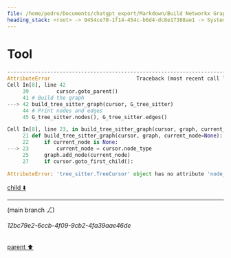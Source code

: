 ```yaml
---
file: /home/pedro/Documents/chatgpt_export/Markdown/Build Networkx Graph with Cursor.md
heading_stack: <root> -> 9454ce70-1f14-454c-b6d4-dc8e17388ae1 -> System -> cdc1e4df-6ed9-4474-aa70-316fd1d37354 -> System -> aaa2cfbd-357a-4571-8976-96badef48d18 -> User -> 660d2f56-57b7-4db7-a86f-6e27fd55def8 -> Assistant -> aaa2f53f-301b-417c-b7ee-ff3a213ff44f -> User -> f88bf305-bb2b-49d3-8c39-93884f395670 -> Assistant -> d19608c1-cf76-442e-8eab-86807320e37d -> Tool -> 6cb2143c-6833-483e-81c3-0d5c2c20c84a -> Assistant -> 51b0898f-7e88-4c13-b0c8-bbb7f8e79c51 -> Assistant -> fb7ae9bc-bb46-4c32-94d3-47dc0b2b5997 -> Tool -> e5bdaef0-5f8e-4822-829f-4a51aeb66212 -> Assistant -> ea55d543-5d28-4b1c-b826-048e5193a24e -> Assistant -> e11edf56-3f99-4581-a686-28205d3be656 -> Tool -> aaa2e899-d049-4567-ab73-9a0e30522e4a -> User -> e1eb96c2-6182-4f3d-9618-2090742a1ed5 -> Assistant -> 7ef60a9c-7eed-44d5-aa0f-3d90f7804b36 -> Tool -> 15b380ed-29fa-4b8e-91d1-18b9badf7375 -> Assistant -> 63125128-93cd-4245-85ed-4eb855b0d5d9 -> Tool -> 28322e40-fbc3-4697-b889-7bfc1cbd6646 -> Assistant -> aaa255bd-d556-491e-8170-56c47b45a097 -> User -> 320c67ff-0dfb-4c38-b56e-34468a3d105e -> Assistant -> afd3d6ea-3a9c-438a-9953-a86948012f11 -> Tool -> 607cc351-d587-4de9-8b81-48f78baa6808 -> Assistant -> 32520129-56ad-4b4c-aa5c-70a535c8d810 -> Tool
---
```

# Tool

```python
---------------------------------------------------------------------------
AttributeError                            Traceback (most recent call last)
Cell In[8], line 42
     39         cursor.goto_parent()
     41 # Build the graph
---> 42 build_tree_sitter_graph(cursor, G_tree_sitter)
     44 # Print nodes and edges
     45 G_tree_sitter.nodes(), G_tree_sitter.edges()

Cell In[8], line 23, in build_tree_sitter_graph(cursor, graph, current_node)
     21 def build_tree_sitter_graph(cursor, graph, current_node=None):
     22     if current_node is None:
---> 23         current_node = cursor.node_type
     25     graph.add_node(current_node)
     27     if cursor.goto_first_child():

AttributeError: 'tree_sitter.TreeCursor' object has no attribute 'node_type'

```

[child ⬇️](#12bc79e2-6ccb-4f09-9cb2-4fa39aae46de)

---

(main branch ⎇)
###### 12bc79e2-6ccb-4f09-9cb2-4fa39aae46de
[parent ⬆️](#32520129-56ad-4b4c-aa5c-70a535c8d810)
